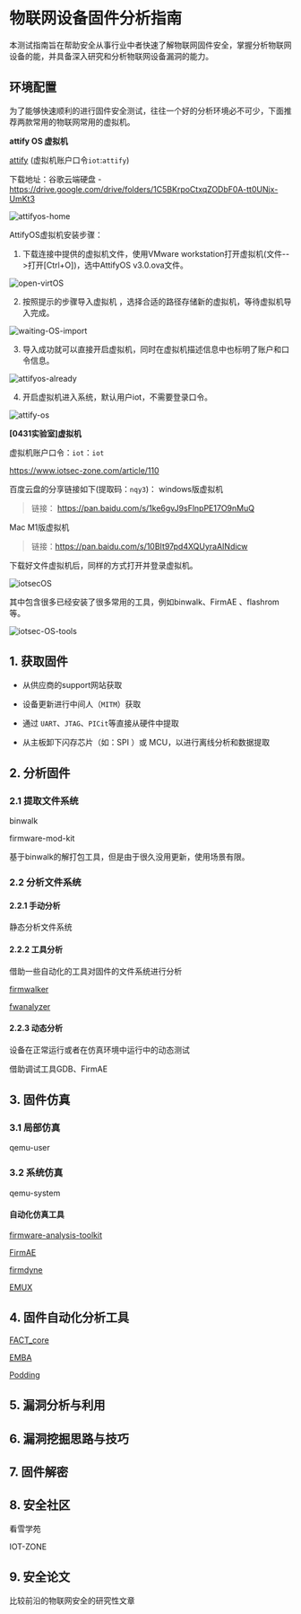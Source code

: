 # 物联网设备固件分析指南

本测试指南旨在帮助安全从事行业中者快速了解物联网固件安全，掌握分析物联网设备的能，并具备深入研究和分析物联网设备漏洞的能力。 

## 环境配置

为了能够快速顺利的进行固件安全测试，往往一个好的分析环境必不可少，下面推荐两款常用的物联网常用的虚拟机。

**attify OS 虚拟机**

[attify](https://github.com/adi0x90/attifyos) (虚拟机账户口令`iot`:`attify`)

下载地址：谷歌云端硬盘 - <https://drive.google.com/drive/folders/1C5BKrpoCtxqZODbF0A-tt0UNjx-UmKt3>

![attifyos-home](images/attifyos-home.png)

AttifyOS虚拟机安装步骤：

1. 下载连接中提供的虚拟机文件，使用VMware workstation打开虚拟机(文件-->打开[Ctrl+O])，选中AttifyOS v3.0.ova文件。

![open-virtOS](images/open-virtOS.png)

2. 按照提示的步骤导入虚拟机 ，选择合适的路径存储新的虚拟机，等待虚拟机导入完成。

![waiting-OS-import](images/waiting-OS-import.png)

3. 导入成功就可以直接开启虚拟机，同时在虚拟机描述信息中也标明了账户和口令信息。

![attifyos-already](images/attifyos-already.png)

4. 开启虚拟机进入系统，默认用户iot，不需要登录口令。

![attify-os](images/attify-os.png)



**[0431实验室]虚拟机**

虚拟机账户口令：`iot`：`iot`

https://www.iotsec-zone.com/article/110

百度云盘的分享链接如下(提取码：`nqy3`)：
windows版虚拟机

> 链接： <https://pan.baidu.com/s/1ke6gvJ9sFlnpPE17O9nMuQ>

Mac M1版虚拟机

> 链接：<https://pan.baidu.com/s/10BIt97pd4XQUyraAINdicw>

下载好文件虚拟机后，同样的方式打开并登录虚拟机。

![iotsecOS](images/iotsecOS.png)

其中包含很多已经安装了很多常用的工具，例如binwalk、FirmAE 、flashrom等。

![iotsec-OS-tools](images/iotsec-OS-tools.png)



## 1. 获取固件

- 从供应商的support网站获取

  

- 设备更新进行中间人（`MITM`）获取



- 通过 `UART`、`JTAG`、`PICit`等直接从硬件中提取



- 从主板卸下闪存芯片（如：SPI ）或 MCU，以进行离线分析和数据提取









## 2. 分析固件

### 2.1 提取文件系统

binwalk



firmware-mod-kit

基于binwalk的解打包工具，但是由于很久没用更新，使用场景有限。



### 2.2 分析文件系统

#### 2.2.1 手动分析

静态分析文件系统



#### 2.2.2 工具分析

借助一些自动化的工具对固件的文件系统进行分析

[firmwalker](https://github.com/craigz28/firmwalker)

[fwanalyzer](https://github.com/cruise-automation/fwanalyzer)



#### 2.2.3 动态分析

设备在正常运行或者在仿真环境中运行中的动态测试

借助调试工具GDB、FirmAE



## 3. 固件仿真



### 3.1 局部仿真

qemu-user

### 3.2 系统仿真

qemu-system

#### 自动化仿真工具

[firmware-analysis-toolkit](https://github.com/attify/firmware-analysis-toolkit)

[FirmAE](https://github.com/pr0v3rbs/FirmAE)

[firmdyne](https://github.com/firmadyne/firmadyne)

[EMUX](https://github.com/therealsaumil/emux)





## 4. 固件自动化分析工具

[FACT_core](https://github.com/fkie-cad/FACT_core)



[EMBA](https://github.com/e-m-b-a/emba)



[Podding](https://podding.cn/#/login)



## 5. 漏洞分析与利用





## 6. 漏洞挖掘思路与技巧





## 7. 固件解密





## 8. 安全社区

看雪学苑

IOT-ZONE



## 9. 安全论文

比较前沿的物联网安全的研究性文章



